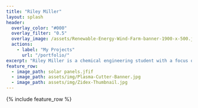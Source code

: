 ```yaml
---
title: "Riley Miller"
layout: splash
header:
  overlay_color: "#000"
  overlay_filter: "0.5"
  overlay_image: /assets/Renewable-Energy-Wind-Farm-banner-1900-x-500.jpg
  actions:
    - label: "My Projects"
      url: "/portfolio/"
excerpt: "Riley Miller is a chemical engineering student with a focus on the environment. She is interested in renewable energy, water resources & treatment, and environmental justice."
feature_row:
  - image_path: solar panels.jfif
  - image_path: assets/img/Plasma-Cutter-Banner.jpg
  - image_path: assets/img/Zidex-Thumbnail.jpg
---
```


{% include feature_row %}

